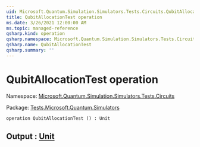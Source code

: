 ```yaml
---
uid: Microsoft.Quantum.Simulation.Simulators.Tests.Circuits.QubitAllocationTest
title: QubitAllocationTest operation
ms.date: 3/26/2021 12:00:00 AM
ms.topic: managed-reference
qsharp.kind: operation
qsharp.namespace: Microsoft.Quantum.Simulation.Simulators.Tests.Circuits
qsharp.name: QubitAllocationTest
qsharp.summary: ''
---
```


# QubitAllocationTest operation

Namespace: [Microsoft.Quantum.Simulation.Simulators.Tests.Circuits](xref:Microsoft.Quantum.Simulation.Simulators.Tests.Circuits)

Package: [Tests.Microsoft.Quantum.Simulators](https://nuget.org/packages/Tests.Microsoft.Quantum.Simulators)




```qsharp
operation QubitAllocationTest () : Unit
```


## Output : [Unit](xref:microsoft.quantum.lang-ref.unit)


